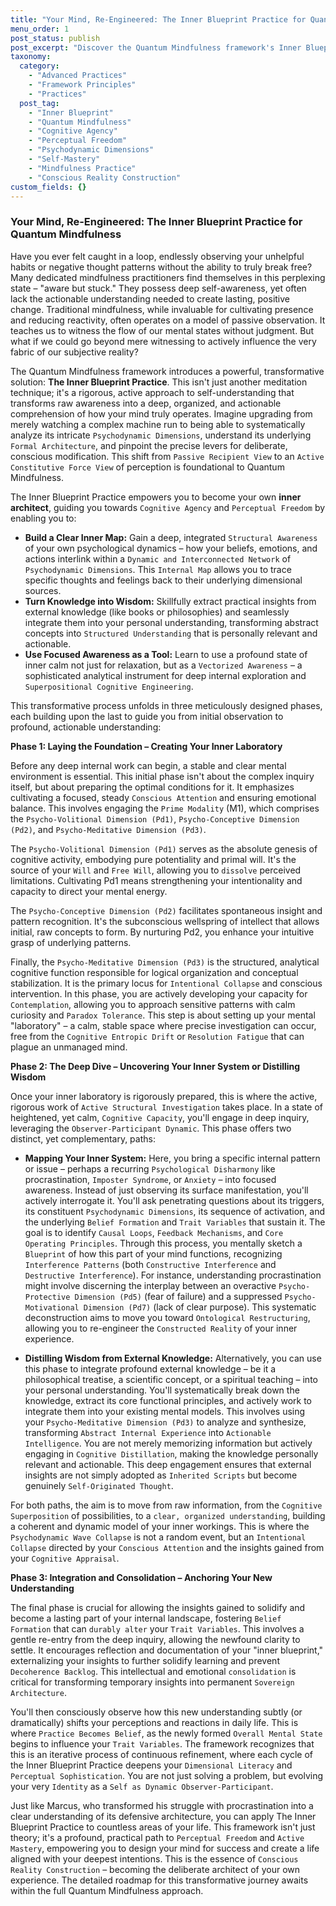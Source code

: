 ```yaml
---
title: "Your Mind, Re-Engineered: The Inner Blueprint Practice for Quantum Mindfulness"
menu_order: 1
post_status: publish
post_excerpt: "Discover the Quantum Mindfulness framework's Inner Blueprint Practice, a rigorous approach that transforms raw awareness into actionable understanding of your psyche. This three-phase process empowers you to become your own inner architect, moving beyond passive observation to actively reshape your mental landscape and achieve profound, lasting personal transformation."
taxonomy:
  category:
    - "Advanced Practices"
    - "Framework Principles"
    - "Practices"
  post_tag:
    - "Inner Blueprint"
    - "Quantum Mindfulness"
    - "Cognitive Agency"
    - "Perceptual Freedom"
    - "Psychodynamic Dimensions"
    - "Self-Mastery"
    - "Mindfulness Practice"
    - "Conscious Reality Construction"
custom_fields: {}
---
```


### Your Mind, Re-Engineered: The Inner Blueprint Practice for Quantum Mindfulness

Have you ever felt caught in a loop, endlessly observing your unhelpful habits or negative thought patterns without the ability to truly break free? Many dedicated mindfulness practitioners find themselves in this perplexing state – "aware but stuck." They possess deep self-awareness, yet often lack the actionable understanding needed to create lasting, positive change. Traditional mindfulness, while invaluable for cultivating presence and reducing reactivity, often operates on a model of passive observation. It teaches us to witness the flow of our mental states without judgment. But what if we could go beyond mere witnessing to actively influence the very fabric of our subjective reality?

The Quantum Mindfulness framework introduces a powerful, transformative solution: **The Inner Blueprint Practice**. This isn't just another meditation technique; it's a rigorous, active approach to self-understanding that transforms raw awareness into a deep, organized, and actionable comprehension of how your mind truly operates. Imagine upgrading from merely watching a complex machine run to being able to systematically analyze its intricate `Psychodynamic Dimensions`, understand its underlying `Formal Architecture`, and pinpoint the precise levers for deliberate, conscious modification. This shift from `Passive Recipient View` to an `Active Constitutive Force View` of perception is foundational to Quantum Mindfulness.

The Inner Blueprint Practice empowers you to become your own **inner architect**, guiding you towards `Cognitive Agency` and `Perceptual Freedom` by enabling you to:

*   **Build a Clear Inner Map:** Gain a deep, integrated `Structural Awareness` of your own psychological dynamics – how your beliefs, emotions, and actions interlink within a `Dynamic and Interconnected Network` of `Psychodynamic Dimensions`. This `Internal Map` allows you to trace specific thoughts and feelings back to their underlying dimensional sources.
*   **Turn Knowledge into Wisdom:** Skillfully extract practical insights from external knowledge (like books or philosophies) and seamlessly integrate them into your personal understanding, transforming abstract concepts into `Structured Understanding` that is personally relevant and actionable.
*   **Use Focused Awareness as a Tool:** Learn to use a profound state of inner calm not just for relaxation, but as a `Vectorized Awareness` – a sophisticated analytical instrument for deep internal exploration and `Superpositional Cognitive Engineering`.

This transformative process unfolds in three meticulously designed phases, each building upon the last to guide you from initial observation to profound, actionable understanding:

**Phase 1: Laying the Foundation – Creating Your Inner Laboratory**

Before any deep internal work can begin, a stable and clear mental environment is essential. This initial phase isn't about the complex inquiry itself, but about preparing the optimal conditions for it. It emphasizes cultivating a focused, steady `Conscious Attention` and ensuring emotional balance. This involves engaging the `Prime Modality` (M1), which comprises the `Psycho-Volitional Dimension (Pd1)`, `Psycho-Conceptive Dimension (Pd2)`, and `Psycho-Meditative Dimension (Pd3)`.

The `Psycho-Volitional Dimension (Pd1)` serves as the absolute genesis of cognitive activity, embodying pure potentiality and primal will. It's the source of your `Will` and `Free Will`, allowing you to `dissolve` perceived limitations. Cultivating Pd1 means strengthening your intentionality and capacity to direct your mental energy.

The `Psycho-Conceptive Dimension (Pd2)` facilitates spontaneous insight and pattern recognition. It's the subconscious wellspring of intellect that allows initial, raw concepts to form. By nurturing Pd2, you enhance your intuitive grasp of underlying patterns.

Finally, the `Psycho-Meditative Dimension (Pd3)` is the structured, analytical cognitive function responsible for logical organization and conceptual stabilization. It is the primary locus for `Intentional Collapse` and conscious intervention. In this phase, you are actively developing your capacity for `Contemplation`, allowing you to approach sensitive patterns with calm curiosity and `Paradox Tolerance`. This step is about setting up your mental "laboratory" – a calm, stable space where precise investigation can occur, free from the `Cognitive Entropic Drift` or `Resolution Fatigue` that can plague an unmanaged mind.

**Phase 2: The Deep Dive – Uncovering Your Inner System or Distilling Wisdom**

Once your inner laboratory is rigorously prepared, this is where the active, rigorous work of `Active Structural Investigation` takes place. In a state of heightened, yet calm, `Cognitive Capacity`, you'll engage in deep inquiry, leveraging the `Observer-Participant Dynamic`. This phase offers two distinct, yet complementary, paths:

*   **Mapping Your Inner System:** Here, you bring a specific internal pattern or issue – perhaps a recurring `Psychological Disharmony` like procrastination, `Imposter Syndrome`, or `Anxiety` – into focused awareness. Instead of just observing its surface manifestation, you'll actively interrogate it. You'll ask penetrating questions about its triggers, its constituent `Psychodynamic Dimensions`, its sequence of activation, and the underlying `Belief Formation` and `Trait Variables` that sustain it. The goal is to identify `Causal Loops`, `Feedback Mechanisms`, and `Core Operating Principles`. Through this process, you mentally sketch a `Blueprint` of how this part of your mind functions, recognizing `Interference Patterns` (both `Constructive Interference` and `Destructive Interference`). For instance, understanding procrastination might involve discerning the interplay between an overactive `Psycho-Protective Dimension (Pd5)` (fear of failure) and a suppressed `Psycho-Motivational Dimension (Pd7)` (lack of clear purpose). This systematic deconstruction aims to move you toward `Ontological Restructuring`, allowing you to re-engineer the `Constructed Reality` of your inner experience.

*   **Distilling Wisdom from External Knowledge:** Alternatively, you can use this phase to integrate profound external knowledge – be it a philosophical treatise, a scientific concept, or a spiritual teaching – into your personal understanding. You'll systematically break down the knowledge, extract its core functional principles, and actively work to integrate them into your existing mental models. This involves using your `Psycho-Meditative Dimension (Pd3)` to analyze and synthesize, transforming `Abstract Internal Experience` into `Actionable Intelligence`. You are not merely memorizing information but actively engaging in `Cognitive Distillation`, making the knowledge personally relevant and actionable. This deep engagement ensures that external insights are not simply adopted as `Inherited Scripts` but become genuinely `Self-Originated Thought`.

For both paths, the aim is to move from raw information, from the `Cognitive Superposition` of possibilities, to a `clear, organized understanding`, building a coherent and dynamic model of your inner workings. This is where the `Psychodynamic Wave Collapse` is not a random event, but an `Intentional Collapse` directed by your `Conscious Attention` and the insights gained from your `Cognitive Appraisal`.

**Phase 3: Integration and Consolidation – Anchoring Your New Understanding**

The final phase is crucial for allowing the insights gained to solidify and become a lasting part of your internal landscape, fostering `Belief Formation` that can `durably alter` your `Trait Variables`. This involves a gentle re-entry from the deep inquiry, allowing the newfound clarity to settle. It encourages reflection and documentation of your "inner blueprint," externalizing your insights to further solidify learning and prevent `Decoherence Backlog`. This intellectual and emotional `consolidation` is critical for transforming temporary insights into permanent `Sovereign Architecture`.

You'll then consciously observe how this new understanding subtly (or dramatically) shifts your perceptions and reactions in daily life. This is where `Practice Becomes Belief`, as the newly formed `Overall Mental State` begins to influence your `Trait Variables`. The framework recognizes that this is an iterative process of continuous refinement, where each cycle of the Inner Blueprint Practice deepens your `Dimensional Literacy` and `Perceptual Sophistication`. You are not just solving a problem, but evolving your very `Identity` as a `Self as Dynamic Observer-Participant`.

Just like Marcus, who transformed his struggle with procrastination into a clear understanding of its defensive architecture, you can apply The Inner Blueprint Practice to countless areas of your life. This framework isn't just theory; it's a profound, practical path to `Perceptual Freedom` and `Active Mastery`, empowering you to design your mind for success and create a life aligned with your deepest intentions. This is the essence of `Conscious Reality Construction` – becoming the deliberate architect of your own experience. The detailed roadmap for this transformative journey awaits within the full Quantum Mindfulness approach.